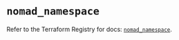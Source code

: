 # `nomad_namespace`

Refer to the Terraform Registry for docs: [`nomad_namespace`](https://registry.terraform.io/providers/hashicorp/nomad/2.2.0/docs/resources/namespace).
